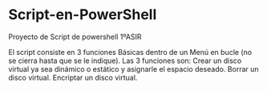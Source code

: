 # Script-en-PowerShell
Proyecto de Script de powershell 1ºASIR

El script consiste en 3 funciones Básicas dentro de un Menú en bucle (no se cierra hasta que se le indique).
Las 3 funciones son:
Crear un disco virtual ya sea dinámico o estático y asignarle el espacio deseado.
Borrar un disco virtual.
Encriptar un disco virtual. 
